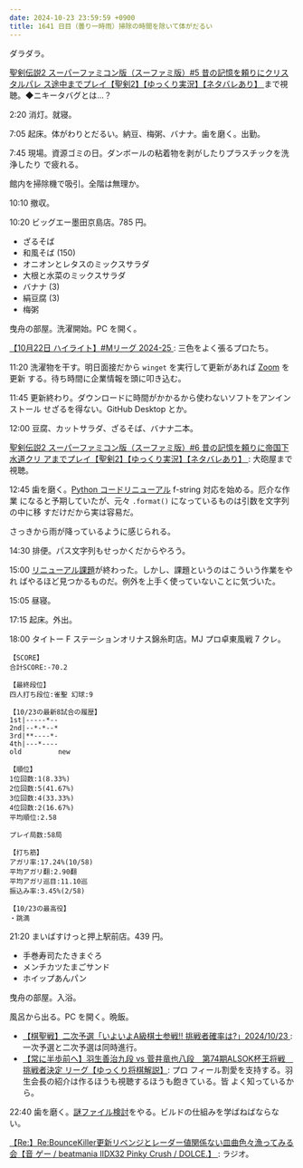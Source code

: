```yaml
---
date: 2024-10-23 23:59:59 +0900
title: 1641 日目（曇り一時雨）掃除の時間を除いて体がだるい
---
```


ダラダラ。

[聖剣伝説2 スーパーファミコン版（スーファミ版）#5 昔の記憶を頼りにクリスタルパレ
ス途中までプレイ【聖剣2】【ゆっくり実況】【ネタバレあり】
](https://www.youtube.com/watch?v=e8pXf6seXXo) まで視聴。◆ニキータバグとは…？

2:20 消灯。就寝。

7:05 起床。体がわりとだるい。納豆、梅粥、バナナ。歯を磨く。出勤。

7:45 現場。資源ゴミの日。ダンボールの粘着物を剥がしたりプラスチックを洗浄したり
で疲れる。

館内を掃除機で吸引。全階は無理か。

10:10 撤収。

10:20 ビッグエー墨田京島店。785 円。

* ざるそば
* 和風そば (150)
* オニオンとレタスのミックスサラダ
* 大根と水菜のミックスサラダ
* バナナ (3)
* 絹豆腐 (3)
* 梅粥

曳舟の部屋。洗濯開始。PC を開く。

[【10月22日 ハイライト】#Mリーグ 2024-25
](https://www.youtube.com/watch?v=cZm781ruTKQ): 三色をよく張るプロたち。

11:20 洗濯物を干す。明日面接だから `winget` を実行して更新があれば [Zoom] を更新
する。待ち時間に企業情報を頭に叩き込む。

11:45 更新終わり。ダウンロードに時間がかかるから使わないソフトをアンインストール
せざるを得ない。GitHub Desktop とか。

12:00 豆腐、カットサラダ、ざるそば、バナナ二本。

[聖剣伝説2 スーパーファミコン版（スーファミ版）#6 昔の記憶を頼りに帝国下水道クリ
アまでプレイ【聖剣2】【ゆっくり実況】【ネタバレあり】
](https://www.youtube.com/watch?v=O0Pan18mxE8): 大砲屋まで視聴。

12:45 歯を磨く。[Python コードリニューアル][8] f-string 対応を始める。厄介な作業
になると予期していたが、元々 `.format()` になっているものは引数を文字列の中に移
すだけだから実は容易だ。

さっきから雨が降っているように感じられる。

14:30 排便。パス文字列もせっかくだからやろう。

15:00 [リニューアル課題][8]が終わった。しかし、課題というのはこういう作業をやれ
ばやるほど見つかるものだ。例外を上手く使っていないことに気づいた。

15:05 昼寝。

17:15 起床。外出。

18:00 タイトー F ステーションオリナス錦糸町店。MJ プロ卓東風戦 7 クレ。

```text
【SCORE】
合計SCORE:-70.2

【最終段位】
四人打ち段位:雀聖 幻球:9

【10/23の最新8試合の履歴】
1st|-----*--
2nd|--*-*--*
3rd|**----*-
4th|---*----
old         new

【順位】
1位回数:1(8.33%)
2位回数:5(41.67%)
3位回数:4(33.33%)
4位回数:2(16.67%)
平均順位:2.58

プレイ局数:58局

【打ち筋】
アガリ率:17.24%(10/58)
平均アガリ翻:2.90翻
平均アガリ巡目:11.10巡
振込み率:3.45%(2/58)

【10/23の最高役】
・跳満
```

21:20 まいばすけっと押上駅前店。439 円。

* 手巻寿司たたきまぐろ
* メンチカツたまごサンド
* ホイップあんパン

曳舟の部屋。入浴。

風呂から出る。PC を開く。晩飯。

* [【棋聖戦】二次予選「いよいよA級棋士参戦!! 挑戦者確率は?」2024/10/23
  ](https://www.youtube.com/watch?v=tUOWSK5BlyU): 一次予選と二次予選は同時進行。
* [【常に半歩前へ】羽生善治九段 vs 菅井竜也八段　第74期ALSOK杯王将戦　挑戦者決定
  リーグ【ゆっくり将棋解説】](https://www.youtube.com/watch?v=ImotgvqjvuI): プロ
  フィール割愛を支持する。羽生会長の紹介は作るほうも視聴するほうも飽きている。皆
  よく知っているから。

22:40 歯を磨く。[謎ファイル検討][21]をやる。ビルドの仕組みを学ばねばならない。

[【Re:】Re:BounceKiller更新リベンジとレーダー値関係ない皿曲色々漁ってみる会【音
ゲー / beatmania IIDX32 Pinky Crush / DOLCE.】
](https://www.youtube.com/watch?v=V_b2ogjnX5M): ラジオ。

[8]: https://github.com/showa-yojyo/dqutils/issues/8
[21]: https://github.com/showa-yojyo/dqutils/issues/21
[Zoom]: https://zoom.us/

